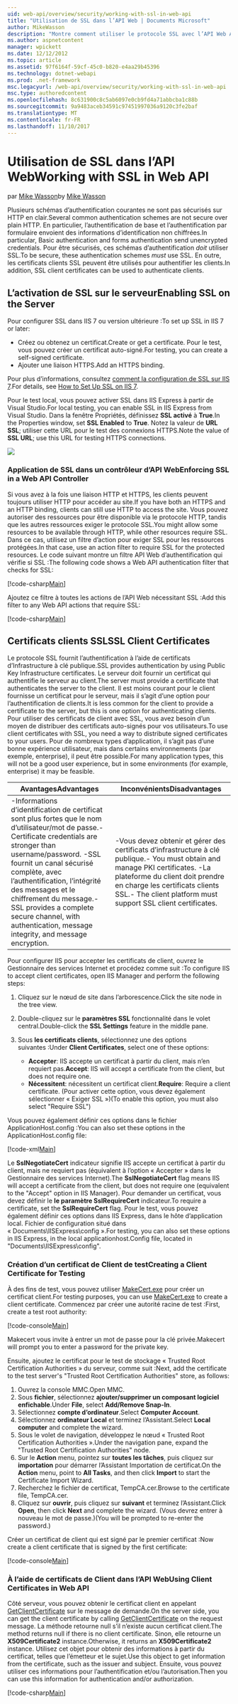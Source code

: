 ```yaml
---
uid: web-api/overview/security/working-with-ssl-in-web-api
title: "Utilisation de SSL dans l’API Web | Documents Microsoft"
author: MikeWasson
description: "Montre comment utiliser le protocole SSL avec l’API Web ASP.NET, y compris l’utilisation de certificats de client SSL."
ms.author: aspnetcontent
manager: wpickett
ms.date: 12/12/2012
ms.topic: article
ms.assetid: 97f6164f-59cf-45c0-b820-e4aa29b45396
ms.technology: dotnet-webapi
ms.prod: .net-framework
msc.legacyurl: /web-api/overview/security/working-with-ssl-in-web-api
msc.type: authoredcontent
ms.openlocfilehash: 8c631900c8c5ab6097e0cb9fd4a71abbcba1c88b
ms.sourcegitcommit: 9a9483aceb34591c97451997036a9120c3fe2baf
ms.translationtype: MT
ms.contentlocale: fr-FR
ms.lasthandoff: 11/10/2017
---
```

<a name="working-with-ssl-in-web-api"></a><span data-ttu-id="640f4-103">Utilisation de SSL dans l’API Web</span><span class="sxs-lookup"><span data-stu-id="640f4-103">Working with SSL in Web API</span></span>
====================
<span data-ttu-id="640f4-104">par [Mike Wasson](https://github.com/MikeWasson)</span><span class="sxs-lookup"><span data-stu-id="640f4-104">by [Mike Wasson](https://github.com/MikeWasson)</span></span>

<span data-ttu-id="640f4-105">Plusieurs schémas d’authentification courantes ne sont pas sécurisés sur HTTP en clair.</span><span class="sxs-lookup"><span data-stu-id="640f4-105">Several common authentication schemes are not secure over plain HTTP.</span></span> <span data-ttu-id="640f4-106">En particulier, l’authentification de base et l’authentification par formulaire envoient des informations d’identification non chiffrées.</span><span class="sxs-lookup"><span data-stu-id="640f4-106">In particular, Basic authentication and forms authentication send unencrypted credentials.</span></span> <span data-ttu-id="640f4-107">Pour être sécurisés, ces schémas d’authentification *doit* utiliser SSL.</span><span class="sxs-lookup"><span data-stu-id="640f4-107">To be secure, these authentication schemes *must* use SSL.</span></span> <span data-ttu-id="640f4-108">En outre, les certificats clients SSL peuvent être utilisés pour authentifier les clients.</span><span class="sxs-lookup"><span data-stu-id="640f4-108">In addition, SSL client certificates can be used to authenticate clients.</span></span>

## <a name="enabling-ssl-on-the-server"></a><span data-ttu-id="640f4-109">L’activation de SSL sur le serveur</span><span class="sxs-lookup"><span data-stu-id="640f4-109">Enabling SSL on the Server</span></span>

<span data-ttu-id="640f4-110">Pour configurer SSL dans IIS 7 ou version ultérieure :</span><span class="sxs-lookup"><span data-stu-id="640f4-110">To set up SSL in IIS 7 or later:</span></span>

- <span data-ttu-id="640f4-111">Créez ou obtenez un certificat.</span><span class="sxs-lookup"><span data-stu-id="640f4-111">Create or get a certificate.</span></span> <span data-ttu-id="640f4-112">Pour le test, vous pouvez créer un certificat auto-signé.</span><span class="sxs-lookup"><span data-stu-id="640f4-112">For testing, you can create a self-signed certificate.</span></span>
- <span data-ttu-id="640f4-113">Ajouter une liaison HTTPS.</span><span class="sxs-lookup"><span data-stu-id="640f4-113">Add an HTTPS binding.</span></span>

<span data-ttu-id="640f4-114">Pour plus d’informations, consultez [comment la configuration de SSL sur IIS 7](https://www.iis.net/learn/manage/configuring-security/how-to-set-up-ssl-on-iis).</span><span class="sxs-lookup"><span data-stu-id="640f4-114">For details, see [How to Set Up SSL on IIS 7](https://www.iis.net/learn/manage/configuring-security/how-to-set-up-ssl-on-iis).</span></span>

<span data-ttu-id="640f4-115">Pour le test local, vous pouvez activer SSL dans IIS Express à partir de Visual Studio.</span><span class="sxs-lookup"><span data-stu-id="640f4-115">For local testing, you can enable SSL in IIS Express from Visual Studio.</span></span> <span data-ttu-id="640f4-116">Dans la fenêtre Propriétés, définissez **SSL activé** à **True**.</span><span class="sxs-lookup"><span data-stu-id="640f4-116">In the Properties window, set **SSL Enabled** to **True**.</span></span> <span data-ttu-id="640f4-117">Notez la valeur de **URL SSL**; utiliser cette URL pour le test des connexions HTTPS.</span><span class="sxs-lookup"><span data-stu-id="640f4-117">Note the value of **SSL URL**; use this URL for testing HTTPS connections.</span></span>

![](working-with-ssl-in-web-api/_static/image1.png)

### <a name="enforcing-ssl-in-a-web-api-controller"></a><span data-ttu-id="640f4-118">Application de SSL dans un contrôleur d’API Web</span><span class="sxs-lookup"><span data-stu-id="640f4-118">Enforcing SSL in a Web API Controller</span></span>

<span data-ttu-id="640f4-119">Si vous avez à la fois une liaison HTTP et HTTPS, les clients peuvent toujours utiliser HTTP pour accéder au site.</span><span class="sxs-lookup"><span data-stu-id="640f4-119">If you have both an HTTPS and an HTTP binding, clients can still use HTTP to access the site.</span></span> <span data-ttu-id="640f4-120">Vous pouvez autoriser des ressources pour être disponible via le protocole HTTP, tandis que les autres ressources exiger le protocole SSL.</span><span class="sxs-lookup"><span data-stu-id="640f4-120">You might allow some resources to be available through HTTP, while other resources require SSL.</span></span> <span data-ttu-id="640f4-121">Dans ce cas, utilisez un filtre d’action pour exiger SSL pour les ressources protégées.</span><span class="sxs-lookup"><span data-stu-id="640f4-121">In that case, use an action filter to require SSL for the protected resources.</span></span> <span data-ttu-id="640f4-122">Le code suivant montre un filtre API Web d’authentification qui vérifie si SSL :</span><span class="sxs-lookup"><span data-stu-id="640f4-122">The following code shows a Web API authentication filter that checks for SSL:</span></span>

[!code-csharp[Main](working-with-ssl-in-web-api/samples/sample1.cs)]

<span data-ttu-id="640f4-123">Ajoutez ce filtre à toutes les actions de l’API Web nécessitant SSL :</span><span class="sxs-lookup"><span data-stu-id="640f4-123">Add this filter to any Web API actions that require SSL:</span></span>

[!code-csharp[Main](working-with-ssl-in-web-api/samples/sample2.cs)]

## <a name="ssl-client-certificates"></a><span data-ttu-id="640f4-124">Certificats clients SSL</span><span class="sxs-lookup"><span data-stu-id="640f4-124">SSL Client Certificates</span></span>

<span data-ttu-id="640f4-125">Le protocole SSL fournit l’authentification à l’aide de certificats d’Infrastructure à clé publique.</span><span class="sxs-lookup"><span data-stu-id="640f4-125">SSL provides authentication by using Public Key Infrastructure certificates.</span></span> <span data-ttu-id="640f4-126">Le serveur doit fournir un certificat qui authentifie le serveur au client.</span><span class="sxs-lookup"><span data-stu-id="640f4-126">The server must provide a certificate that authenticates the server to the client.</span></span> <span data-ttu-id="640f4-127">Il est moins courant pour le client fournisse un certificat pour le serveur, mais il s’agit d’une option pour l’authentification de clients.</span><span class="sxs-lookup"><span data-stu-id="640f4-127">It is less common for the client to provide a certificate to the server, but this is one option for authenticating clients.</span></span> <span data-ttu-id="640f4-128">Pour utiliser des certificats de client avec SSL, vous avez besoin d’un moyen de distribuer des certificats auto-signés pour vos utilisateurs.</span><span class="sxs-lookup"><span data-stu-id="640f4-128">To use client certificates with SSL, you need a way to distribute signed certificates to your users.</span></span> <span data-ttu-id="640f4-129">Pour de nombreux types d’application, il s’agit pas d’une bonne expérience utilisateur, mais dans certains environnements (par exemple, enterprise), il peut être possible.</span><span class="sxs-lookup"><span data-stu-id="640f4-129">For many application types, this will not be a good user experience, but in some environments (for example, enterprise) it may be feasible.</span></span>

| <span data-ttu-id="640f4-130">Avantages</span><span class="sxs-lookup"><span data-stu-id="640f4-130">Advantages</span></span> | <span data-ttu-id="640f4-131">Inconvénients</span><span class="sxs-lookup"><span data-stu-id="640f4-131">Disadvantages</span></span> |
| --- | --- |
| <span data-ttu-id="640f4-132">-Informations d’identification de certificat sont plus fortes que le nom d’utilisateur/mot de passe.</span><span class="sxs-lookup"><span data-stu-id="640f4-132">- Certificate credentials are stronger than username/password.</span></span> <span data-ttu-id="640f4-133">-SSL fournit un canal sécurisé complète, avec l’authentification, l’intégrité des messages et le chiffrement du message.</span><span class="sxs-lookup"><span data-stu-id="640f4-133">- SSL provides a complete secure channel, with authentication, message integrity, and message encryption.</span></span> | <span data-ttu-id="640f4-134">-Vous devez obtenir et gérer des certificats d’infrastructure à clé publique.</span><span class="sxs-lookup"><span data-stu-id="640f4-134">- You must obtain and manage PKI certificates.</span></span> <span data-ttu-id="640f4-135">-La plateforme du client doit prendre en charge les certificats clients SSL.</span><span class="sxs-lookup"><span data-stu-id="640f4-135">- The client platform must support SSL client certificates.</span></span> |

<span data-ttu-id="640f4-136">Pour configurer IIS pour accepter les certificats de client, ouvrez le Gestionnaire des services Internet et procédez comme suit :</span><span class="sxs-lookup"><span data-stu-id="640f4-136">To configure IIS to accept client certificates, open IIS Manager and perform the following steps:</span></span>

1. <span data-ttu-id="640f4-137">Cliquez sur le nœud de site dans l’arborescence.</span><span class="sxs-lookup"><span data-stu-id="640f4-137">Click the site node in the tree view.</span></span>
2. <span data-ttu-id="640f4-138">Double-cliquez sur le **paramètres SSL** fonctionnalité dans le volet central.</span><span class="sxs-lookup"><span data-stu-id="640f4-138">Double-click the **SSL Settings** feature in the middle pane.</span></span>
3. <span data-ttu-id="640f4-139">Sous **les certificats clients**, sélectionnez une des options suivantes :</span><span class="sxs-lookup"><span data-stu-id="640f4-139">Under **Client Certificates**, select one of these options:</span></span> 

    - <span data-ttu-id="640f4-140">**Accepter**: IIS accepte un certificat à partir du client, mais n’en requiert pas.</span><span class="sxs-lookup"><span data-stu-id="640f4-140">**Accept**: IIS will accept a certificate from the client, but does not require one.</span></span>
    - <span data-ttu-id="640f4-141">**Nécessitent**: nécessitent un certificat client.</span><span class="sxs-lookup"><span data-stu-id="640f4-141">**Require**: Require a client certificate.</span></span> <span data-ttu-id="640f4-142">(Pour activer cette option, vous devez également sélectionner « Exiger SSL »)</span><span class="sxs-lookup"><span data-stu-id="640f4-142">(To enable this option, you must also select "Require SSL")</span></span>

<span data-ttu-id="640f4-143">Vous pouvez également définir ces options dans le fichier ApplicationHost.config :</span><span class="sxs-lookup"><span data-stu-id="640f4-143">You can also set these options in the ApplicationHost.config file:</span></span>

[!code-xml[Main](working-with-ssl-in-web-api/samples/sample3.xml)]

<span data-ttu-id="640f4-144">Le **SslNegotiateCert** indicateur signifie IIS accepte un certificat à partir du client, mais ne requiert pas (équivalent à l’option « Accepter » dans le Gestionnaire des services Internet).</span><span class="sxs-lookup"><span data-stu-id="640f4-144">The **SslNegotiateCert** flag means IIS will accept a certificate from the client, but does not require one (equivalent to the "Accept" option in IIS Manager).</span></span> <span data-ttu-id="640f4-145">Pour demander un certificat, vous devez définir le **le paramètre SslRequireCert** indicateur.</span><span class="sxs-lookup"><span data-stu-id="640f4-145">To require a certificate, set the **SslRequireCert** flag.</span></span> <span data-ttu-id="640f4-146">Pour le test, vous pouvez également définir ces options dans IIS Express, dans le hôte d’application local. Fichier de configuration situé dans « Documents\IISExpress\config ».</span><span class="sxs-lookup"><span data-stu-id="640f4-146">For testing, you can also set these options in IIS Express, in the local applicationhost.Config file, located in "Documents\IISExpress\config".</span></span>

### <a name="creating-a-client-certificate-for-testing"></a><span data-ttu-id="640f4-147">Création d’un certificat de Client de test</span><span class="sxs-lookup"><span data-stu-id="640f4-147">Creating a Client Certificate for Testing</span></span>

<span data-ttu-id="640f4-148">À des fins de test, vous pouvez utiliser [MakeCert.exe](https://msdn.microsoft.com/en-US/library/bfsktky3.aspx) pour créer un certificat client.</span><span class="sxs-lookup"><span data-stu-id="640f4-148">For testing purposes, you can use [MakeCert.exe](https://msdn.microsoft.com/en-US/library/bfsktky3.aspx) to create a client certificate.</span></span> <span data-ttu-id="640f4-149">Commencez par créer une autorité racine de test :</span><span class="sxs-lookup"><span data-stu-id="640f4-149">First, create a test root authority:</span></span>

[!code-console[Main](working-with-ssl-in-web-api/samples/sample4.cmd)]

<span data-ttu-id="640f4-150">Makecert vous invite à entrer un mot de passe pour la clé privée.</span><span class="sxs-lookup"><span data-stu-id="640f4-150">Makecert will prompt you to enter a password for the private key.</span></span>

<span data-ttu-id="640f4-151">Ensuite, ajoutez le certificat pour le test de stockage « Trusted Root Certification Authorities » du serveur, comme suit :</span><span class="sxs-lookup"><span data-stu-id="640f4-151">Next, add the certificate to the test server's "Trusted Root Certification Authorities" store, as follows:</span></span>

1. <span data-ttu-id="640f4-152">Ouvrez la console MMC.</span><span class="sxs-lookup"><span data-stu-id="640f4-152">Open MMC.</span></span>
2. <span data-ttu-id="640f4-153">Sous **fichier**, sélectionnez **ajouter/supprimer un composant logiciel enfichable**.</span><span class="sxs-lookup"><span data-stu-id="640f4-153">Under **File**, select **Add/Remove Snap-In**.</span></span>
3. <span data-ttu-id="640f4-154">Sélectionnez **compte d’ordinateur**.</span><span class="sxs-lookup"><span data-stu-id="640f4-154">Select **Computer Account**.</span></span>
4. <span data-ttu-id="640f4-155">Sélectionnez **ordinateur Local** et terminez l’Assistant.</span><span class="sxs-lookup"><span data-stu-id="640f4-155">Select **Local computer** and complete the wizard.</span></span>
5. <span data-ttu-id="640f4-156">Sous le volet de navigation, développez le nœud « Trusted Root Certification Authorities ».</span><span class="sxs-lookup"><span data-stu-id="640f4-156">Under the navigation pane, expand the "Trusted Root Certification Authorities" node.</span></span>
6. <span data-ttu-id="640f4-157">Sur le **Action** menu, pointez sur **toutes les tâches**, puis cliquez sur **importation** pour démarrer l’Assistant Importation de certificat.</span><span class="sxs-lookup"><span data-stu-id="640f4-157">On the **Action** menu, point to **All Tasks**, and then click **Import** to start the Certificate Import Wizard.</span></span>
7. <span data-ttu-id="640f4-158">Recherchez le fichier de certificat, TempCA.cer.</span><span class="sxs-lookup"><span data-stu-id="640f4-158">Browse to the certificate file, TempCA.cer.</span></span>
8. <span data-ttu-id="640f4-159">Cliquez sur **ouvrir**, puis cliquez sur **suivant** et terminez l’Assistant.</span><span class="sxs-lookup"><span data-stu-id="640f4-159">Click **Open**, then click **Next** and complete the wizard.</span></span> <span data-ttu-id="640f4-160">(Vous devrez entrer à nouveau le mot de passe.)</span><span class="sxs-lookup"><span data-stu-id="640f4-160">(You will be prompted to re-enter the password.)</span></span>

<span data-ttu-id="640f4-161">Créer un certificat de client qui est signé par le premier certificat :</span><span class="sxs-lookup"><span data-stu-id="640f4-161">Now create a client certificate that is signed by the first certificate:</span></span>

[!code-console[Main](working-with-ssl-in-web-api/samples/sample5.cmd)]

### <a name="using-client-certificates-in-web-api"></a><span data-ttu-id="640f4-162">À l’aide de certificats de Client dans l’API Web</span><span class="sxs-lookup"><span data-stu-id="640f4-162">Using Client Certificates in Web API</span></span>

<span data-ttu-id="640f4-163">Côté serveur, vous pouvez obtenir le certificat client en appelant [GetClientCertificate](https://msdn.microsoft.com/en-us/library/system.net.http.httprequestmessageextensions.getclientcertificate.aspx) sur le message de demande.</span><span class="sxs-lookup"><span data-stu-id="640f4-163">On the server side, you can get the client certificate by calling [GetClientCertificate](https://msdn.microsoft.com/en-us/library/system.net.http.httprequestmessageextensions.getclientcertificate.aspx) on the request message.</span></span> <span data-ttu-id="640f4-164">La méthode retourne null s’il n’existe aucun certificat client.</span><span class="sxs-lookup"><span data-stu-id="640f4-164">The method returns null if there is no client certificate.</span></span> <span data-ttu-id="640f4-165">Sinon, elle retourne un **X509Certificate2** instance.</span><span class="sxs-lookup"><span data-stu-id="640f4-165">Otherwise, it returns an **X509Certificate2** instance.</span></span> <span data-ttu-id="640f4-166">Utilisez cet objet pour obtenir des informations à partir du certificat, telles que l’émetteur et le sujet.</span><span class="sxs-lookup"><span data-stu-id="640f4-166">Use this object to get information from the certificate, such as the issuer and subject.</span></span> <span data-ttu-id="640f4-167">Ensuite, vous pouvez utiliser ces informations pour l’authentification et/ou l’autorisation.</span><span class="sxs-lookup"><span data-stu-id="640f4-167">Then you can use this information for authentication and/or authorization.</span></span>

[!code-csharp[Main](working-with-ssl-in-web-api/samples/sample6.cs)]
